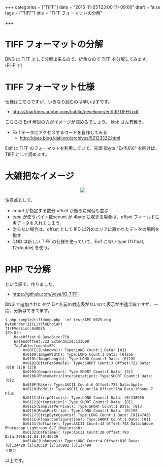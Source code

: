 +++
categories = ["TIFF"]
date = "2016-11-05T23:00:11+09:00"
draft = false
tags = ["TIFF"]
title = "TIFF フォーマットの分解"

+++

# TIFF フォーマットの分解

DNG は TIFF として分解出来るので、折角なので TIFF を分解してみます。(PHP で)

# TIFF フォーマット仕様

仕様はこちらですが、いきなり読むのは辛いはずです。
- https://partners.adobe.com/public/developer/en/tiff/TIFF6.pdf

こちらの Exif 解説の方がイメージが掴めるでしょう。 klab さん有難う。

- Exif データにアクセスするコードを自作してみる
  - http://dsas.blog.klab.org/archives/52123322.html

Exif は TIFF のフォーマットを利用していて、先頭 6byte "Exif\0\0" を除けば、TIFF として読めます。

# 大雑把なイメージ

<center> <img src="../figure01.png" /> </center>

注意点として、

- count が指定する数分 offset が後ろに何個も並ぶ
- type が使うバイト数xcount が 4byte に収まる場合は、offset フィールドに実データを入れてしまう。
- 治らない場合は、offset として IFD 以外のエリアに置かれたデータの場所を指す
- DNG は新しい TIFF の仕様を使っていて、Exif にない type (11:float, 12:double) を使う。

# PHP で分解

という訳で、作りました。

- https://github.com/yoya/IO_TIFF

DNG で追加されたタグIDと名前の対応表がないので表示が中途半端ですが、一応、分解はできてます。

```
$ php sample/tiffdump.php  -nf test/APC_0025.dng
ByteOrder:II(LittleEndian)
TIFFVersion:0x002A
IFD:0th
    BaseOffset:8 BaseSize:710
    ExtendOffset:722 ExtendSize:133698
    TagTable:(count=59)
        0x00FE((Unknown)): Type:LONG Count:1 Data: [0]1
        0x0100(ImageWidth): Type:LONG Count:1 Data: [0]256
        0x0101(ImageLength): Type:LONG Count:1 Data: [0]192
        0x0102(BitsPerSample): Type:SHORT Count:3 Offset:722 Data: [0]8 [1]0 [2]8
        0x0103(Compression): Type:SHORT Count:1 Data: [0]1
        0x0106(PhotometricInterpretation): Type:SHORT Count:1 Data: [0]2
        0x010F(Make): Type:ASCII Count:6 Offset:728 Data:Apple
        0x0110(Model): Type:ASCII Count:14 Offset:734 Data:iPhone 7 Plus
        0x0111(StripOffsets): Type:LONG Count:1 Data: [0]138956
        0x0112(Orientation): Type:SHORT Count:1 Data: [0]1
        0x0115(SamplesPerPixel): Type:SHORT Count:1 Data: [0]3
        0x0116(RowsPerStrip): Type:LONG Count:1 Data: [0]192
        0x0117(StripByteCounts): Type:LONG Count:1 Data: [0]147456
        0x011C(PlanarConfiguration): Type:SHORT Count:1 Data: [0]1
        0x0131(Software): Type:ASCII Count:42 Offset:748 Data:Adobe Photoshop Lightroom 6.7 (Macintosh)
        0x0132(DateTime): Type:ASCII Count:20 Offset:790 Data:2016:11:04 19:40:39
        0x014A((Unknown)): Type:LONG Count:4 Offset:810 Data: [0]134420 [1]136510 [2]136902 [3]137484
＜略＞
```

以上です。
